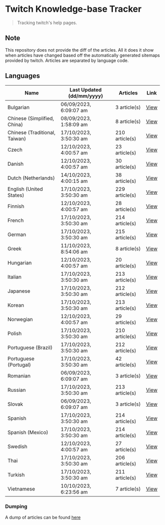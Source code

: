 # Twitch Knowledge-base Tracker
> Tracking twitch's help pages. 

## Note
This repository does not provide the diff of the articles. All it does it show when articles have changed based
off the automatically generated sitemaps provided by twitch. Articles are separated by language code.

## Languages

| Name                          | Last Updated (dd/mm/yyyy) | Articles       | Link                   |
|-------------------------------|---------------------------|----------------|------------------------|
| Bulgarian                     | 06/09/2023, 6:09:07 am    | 3 article(s)   | [View](docs/bg.md)     |
| Chinese (Simplified, China)   | 08/09/2023, 1:58:09 am    | 8 article(s)   | [View](docs/zh_CN.md)  |
| Chinese (Traditional, Taiwan) | 17/10/2023, 3:50:30 am    | 210 article(s) | [View](docs/zh_TW.md)  |
| Czech                         | 12/10/2023, 4:00:57 am    | 23 article(s)  | [View](docs/cs.md)     |
| Danish                        | 12/10/2023, 4:00:57 am    | 30 article(s)  | [View](docs/da.md)     |
| Dutch (Netherlands)           | 14/10/2023, 4:00:15 am    | 38 article(s)  | [View](docs/nl_NL.md)  |
| English (United States)       | 17/10/2023, 3:50:30 am    | 229 article(s) | [View](docs/en_US.md)  |
| Finnish                       | 12/10/2023, 4:00:57 am    | 28 article(s)  | [View](docs/fi.md)     |
| French                        | 17/10/2023, 3:50:30 am    | 214 article(s) | [View](docs/fr.md)     |
| German                        | 17/10/2023, 3:50:30 am    | 215 article(s) | [View](docs/de.md)     |
| Greek                         | 11/10/2023, 8:54:06 am    | 8 article(s)   | [View](docs/el.md)     |
| Hungarian                     | 12/10/2023, 4:00:57 am    | 20 article(s)  | [View](docs/hu.md)     |
| Italian                       | 17/10/2023, 3:50:30 am    | 213 article(s) | [View](docs/it.md)     |
| Japanese                      | 17/10/2023, 3:50:30 am    | 212 article(s) | [View](docs/ja.md)     |
| Korean                        | 17/10/2023, 3:50:30 am    | 213 article(s) | [View](docs/ko.md)     |
| Norwegian                     | 12/10/2023, 4:00:57 am    | 29 article(s)  | [View](docs/no.md)     |
| Polish                        | 17/10/2023, 3:50:30 am    | 210 article(s) | [View](docs/pl.md)     |
| Portuguese (Brazil)           | 17/10/2023, 3:50:30 am    | 212 article(s) | [View](docs/pt_BR.md)  |
| Portuguese (Portugal)         | 17/10/2023, 3:50:30 am    | 42 article(s)  | [View](docs/pt_PT.md)  |
| Romanian                      | 06/09/2023, 6:09:07 am    | 3 article(s)   | [View](docs/ro.md)     |
| Russian                       | 17/10/2023, 3:50:30 am    | 213 article(s) | [View](docs/ru.md)     |
| Slovak                        | 06/09/2023, 6:09:07 am    | 3 article(s)   | [View](docs/sk.md)     |
| Spanish                       | 17/10/2023, 3:50:30 am    | 214 article(s) | [View](docs/es.md)     |
| Spanish (Mexico)              | 17/10/2023, 3:50:30 am    | 214 article(s) | [View](docs/es_MX.md)  |
| Swedish                       | 12/10/2023, 4:00:57 am    | 27 article(s)  | [View](docs/sv.md)     |
| Thai                          | 17/10/2023, 3:50:30 am    | 206 article(s) | [View](docs/th.md)     |
| Turkish                       | 17/10/2023, 3:50:30 am    | 211 article(s) | [View](docs/tr.md)     |
| Vietnamese                    | 10/10/2023, 6:23:56 am    | 7 article(s)   | [View](docs/vi.md)     |

### Dumping
A dump of articles can be found [here](docs/RAW.md)